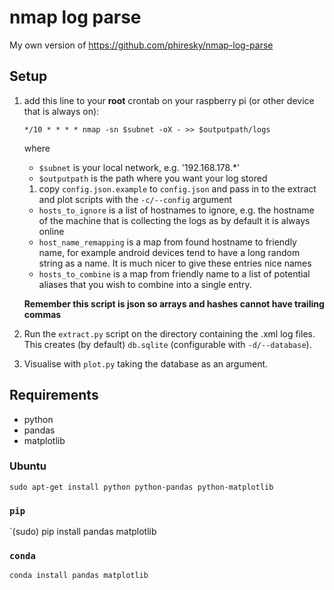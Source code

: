 # nmap log parse

My own version of https://github.com/phiresky/nmap-log-parse

## Setup

1. add this line to your **root** crontab on your raspberry pi (or other device that is always on):

    `*/10 * * * * nmap -sn $subnet -oX - >> $outputpath/logs`

    where

    - `$subnet` is your local network, e.g. '192.168.178.\*'
    - `$outputpath` is the path where you want your log stored
        

    1. copy `config.json.example` to `config.json` and pass in to the
    extract and plot scripts with the `-c/--config` argument

    * `hosts_to_ignore` is a list of hostnames to ignore, e.g. the hostname
        of the machine that is collecting the logs as by default it is always
        online
    * `host_name_remapping` is a map from found hostname to friendly name,
        for example android devices tend to have a long random string as a
        name. It is much nicer to give these entries nice names
    * `hosts_to_combine` is a map from friendly name to a list of potential
        aliases that you wish to combine into a single entry.

    **Remember this script is json so arrays and hashes cannot have trailing
    commas**

1. Run the `extract.py` script on the directory containing the .xml log
   files. This creates (by default) `db.sqlite` (configurable with
    `-d/--database`).

1. Visualise with `plot.py` taking the database as an argument.

## Requirements

* python
* pandas
* matplotlib

### Ubuntu

`sudo apt-get install python python-pandas python-matplotlib`

### `pip`

`(sudo) pip install pandas matplotlib

### `conda`

`conda install pandas matplotlib`
